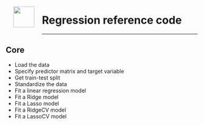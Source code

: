 <img src="http://imgur.com/1ZcRyrc.png" style="float: left; margin: 20px; height: 55px">

# Regression reference code

---

## Core

- Load the data
- Specify predictor matrix and target variable
- Get train-test split
- Standardize the data
- Fit a linear regression model
- Fit a Ridge model
- Fit a Lasso model
- Fit a RidgeCV model
- Fit a LassoCV model
